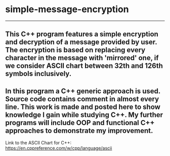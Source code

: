 # simple-message-encryption
-------------------------------------------------------------------------------------------------------------------------------------------------------------------------
This C++ program features a simple encryption and decryption of a message provided by user.
The encryption is based on replacing every character in the message with 'mirrored' one, if we consider ASCII chart between 32th and 126th symbols inclusively.
-------------------------------------------------------------------------------------------------------------------------------------------------------------------------
In this program a C++ generic approach is used. Source code contains comment in almost every line.
This work is made and posted here to show knowledge I gain while studying C++. My further programs will include OOP and functional C++ approaches to demonstrate my improvement.
-------------------------------------------------------------------------------------------------------------------------------------------------------------------------
Link to the ASCII Chart for C++: https://en.cppreference.com/w/cpp/language/ascii
